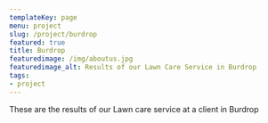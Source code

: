 ```yaml
---
templateKey: page
menu: project
slug: /project/burdrop
featured: true
title: Burdrop
featuredimage: /img/aboutus.jpg
featuredimage_alt: Results of our Lawn Care Service in Burdrop
tags:
- project
---
```

These are the results of our Lawn care service at a client in Burdrop


